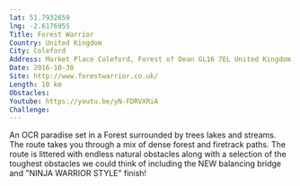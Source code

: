 ```yaml
---
lat: 51.7932659
lng: -2.6176955
Title: Forest Warrior
Country: United Kingdom
City: Coleford
Address: Market Place Coleford, Forest of Dean GL16 7EL United Kingdom
Date: 2016-10-30
Site: http://www.forestwarrior.co.uk/
Length: 10 km
Obstacles:
Youtube: https://youtu.be/yN-FDRVXRiA
Challenge:
---
```


An OCR paradise set in a Forest surrounded by trees lakes and streams. The route takes you through a mix of dense forest and firetrack paths. The route is littered with endless natural obstacles along with a selection of the toughest obstacles we could think of including the NEW balancing bridge and "NINJA WARRIOR STYLE" finish!